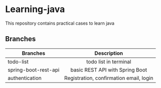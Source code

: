 # Learning-java

This repository contains practical cases to learn java

## Branches

| Branches              |      Description      |
|-----------------------|:---------------------:|
| todo-list             |  todo list in terminal |
| spring-boot-rest-api  |  basic REST API with Spring Boot |
| authentication        |  Registration, confirmation email, login |
